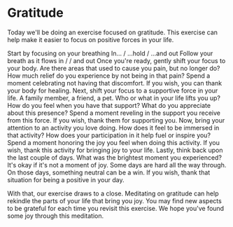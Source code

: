 # Gratitude
Today we'll be doing an exercise focused on gratitude.
This exercise can help make it easier to focus on positive forces in your life.

Start by focusing on your breathing
In... / ...hold / ...and out
Follow your breath as it flows in / / and out
Once you're ready, gently shift your focus to your body.
Are there areas that used to cause you pain, but no longer do?
How much relief do you experience by not being in that pain?
Spend a moment celebrating not having that discomfort.
If you wish, you can thank your body for healing.
Next, shift your focus to a supportive force in your life. A family member, a friend, a pet.
Who or what in your life lifts you up?
How do you feel when you have that support?
What do you appreciate about this presence? 
Spend a moment reveling in the support you receive from this force.
If you wish, thank them for supporting you.
Now, bring your attention to an activity you love doing. 
How does it feel to be immersed in that activity?
How does your participation in it help fuel or inspire you?
Spend a moment honoring the joy you feel when doing this activity.
If you wish, thank this activity for bringing joy to your life.
Lastly, think back upon the last couple of days.
What was the brightest moment you experienced?
It's okay if it's not a moment of joy. 
Some days are hard all the way through. On those days, something neutral can be a win. 
If you wish, thank that situation for being a positive in your day. 

With that, our exercise draws to a close.
Meditating on gratitude can help rekindle the parts of your life that bring you joy. 
You may find new aspects to be grateful for each time you revisit this exercise.
We hope you've found some joy through this meditation.

[_meta:author]:- "Kip"
[_meta:tags]:- "gratitude"